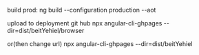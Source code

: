 build prod:
ng build --configuration production --aot

upload to deployment git hub
npx angular-cli-ghpages --dir=dist/beitYehiel/browser

or(then change url)
npx angular-cli-ghpages --dir=dist/beitYehiel
